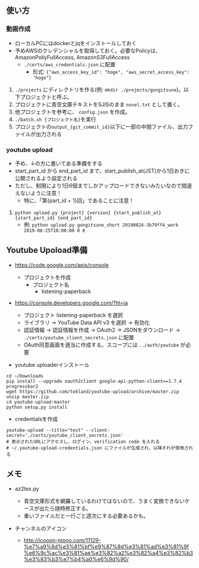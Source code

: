 ## 使い方

### 動画作成

* ローカルPCにはdockerとjqをインストールしておく
* 予めAWSのクレデンシャルを取得しておく。必要なPolicyは、AmazonPollyFullAccess, AmazonS3FullAccess
    - `./certs/aws_credentials.json` に配置
        - 形式: `{"aws_access_key_id": "hoge", "aws_secret_access_key": "hoge"}`

1. `./projects` にディレクトリを作る(例: `mkdir ./projects/gongitsune`)。以下プロジェクトと呼ぶ。
2. プロジェクトに青空文庫テキストをSJISのまま `novel.txt` として置く。
3. 他プロジェクトを参考に、 `config.json` を作成。 
4. `./batch.sh {プロジェクト名}`を実行
5. プロジェクトの`output_{git_commit_id}`以下に一部の中間ファイル、出力ファイルが出力される

### youtube upload

* 予め、↓の方に書いてある準備をする
* start_part_id から end_part_id まで、start_publish_at(JST)から1日おきに公開されるよう設定される
* ただし、制限により1日6個までしかアップロードできないみたいなので間違えないように注意！
    - 特に、「第{part_id + 1}回」であることに注意！

1. `python upload.py {project} {version} {start_publish_at} {start_part_id} {end_part_id}`
    - 例: `python upload.py gongitsune_short 20190824-3b79ff4_work 2019-08-25T18:00:00 0 0`

## Youtube Upoload準備

* https://code.google.com/apis/console
    - プロジェクトを作成
        - プロジェクト名
            - listening-paperback
* https://console.developers.google.com/?hl=ja
    - プロジェクト listening-paperback を選択
    - ライブラリ -> YouTube Data API v3 を選択 -> 有効化
    - 認証情報 -> 認証情報を作成 -> OAuth2 -> JSONをダウンロード -> `./certs/youtube_client_secrets.json` に配置
    - OAuth同意画面を適当に作成する。スコープには `../auth/youtube` が必要

* youtube uploaderインストール

```
cd ~/Downloads
pip install --upgrade oauth2client google-api-python-client==1.7.4 progressbar2
wget https://github.com/tokland/youtube-upload/archive/master.zip
unzip master.zip
cd youtube-upload-master
python setup.py install
```

* credentialsを作成

```
youtube-upload --title="test" --client-secret='./certs/youtube_client_secrets.json'
# 表示されたURLにアクセスし、ログイン、verification code を入れる
# ~/.youtube-upload-credentials.json にファイルが生成され、以降それが使用される
```



## メモ

* az2tex.py
    - 青空文庫形式を網羅しているわけではないので、うまく変換できないケースが出たら随時修正する。
    - 重いファイルだと一行ごと逐次にする必要あるかも。

* チャンネルのアイコン
    - http://icooon-mono.com/11129-%e7%a9%8d%e3%81%bf%e9%87%8d%e3%81%ad%e3%81%9f%e6%9c%ac%e3%81%ae%e3%82%a2%e3%82%a4%e3%82%b3%e3%83%b3%e7%b4%a0%e6%9d%90/